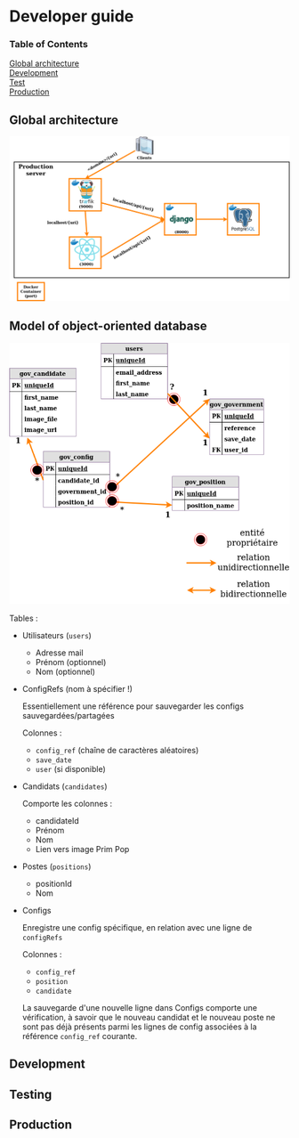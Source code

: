 # Developer guide

### Table of Contents  
[Global architecture](#global-archi)  
[Development](#development)  
[Test](#test)  
[Production](#production) 

## <a name="global-archi"></a>Global architecture    
![global architecture](/docs/images/archi_globale.png)

## Model of object-oriented database   
![UML](/docs/images/uml.png)

Tables :

- Utilisateurs (`users`)
    - Adresse mail
    - Prénom (optionnel)
    - Nom (optionnel)
- ConfigRefs (nom à spécifier !)

    Essentiellement une référence pour sauvegarder les configs sauvegardées/partagées

    Colonnes :

    - `config_ref` (chaîne de caractères aléatoires)
    - `save_date`
    - `user` (si disponible)
- Candidats (`candidates`)

    Comporte les colonnes :

    - candidateId
    - Prénom
    - Nom
    - Lien vers image Prim Pop
- Postes (`positions`)
    - positionId
    - Nom
- Configs

    Enregistre une config spécifique, en relation avec une ligne de `configRefs`

    Colonnes :

    - `config_ref`
    - `position`
    - `candidate`

    La sauvegarde d'une nouvelle ligne dans Configs comporte une vérification, à savoir que le nouveau candidat et le nouveau poste ne sont pas déjà présents parmi les lignes de config associées à la référence `config_ref` courante.

## <a name="development"></a>Development
## <a name="test"></a>Testing
## <a name="production"></a>Production

